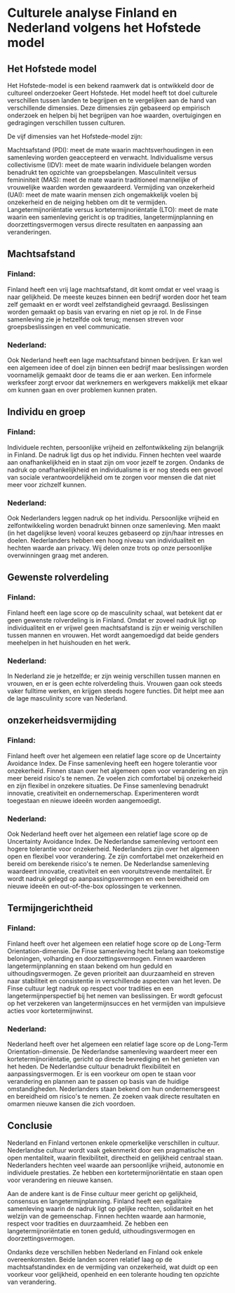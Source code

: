 # Culturele analyse Finland en Nederland volgens het Hofstede model

## Het Hofstede model

Het Hofstede-model is een bekend raamwerk dat is ontwikkeld door de cultureel onderzoeker Geert Hofstede. Het model heeft tot doel culturele verschillen tussen landen te begrijpen en te vergelijken aan de hand van verschillende dimensies. Deze dimensies zijn gebaseerd op empirisch onderzoek en helpen bij het begrijpen van hoe waarden, overtuigingen en gedragingen verschillen tussen culturen.

De vijf dimensies van het Hofstede-model zijn:

Machtsafstand (PDI): meet de mate waarin machtsverhoudingen in een samenleving worden geaccepteerd en verwacht.
Individualisme versus collectivisme (IDV): meet de mate waarin individuele belangen worden benadrukt ten opzichte van groepsbelangen.
Masculiniteit versus femininiteit (MAS): meet de mate waarin traditioneel mannelijke of vrouwelijke waarden worden gewaardeerd.
Vermijding van onzekerheid (UAI): meet de mate waarin mensen zich ongemakkelijk voelen bij onzekerheid en de neiging hebben om dit te vermijden.
Langetermijnoriëntatie versus kortetermijnoriëntatie (LTO): meet de mate waarin een samenleving gericht is op tradities, langetermijnplanning en doorzettingsvermogen versus directe resultaten en aanpassing aan veranderingen.


## Machtsafstand

### Finland:

Finland heeft een vrij lage machtsafstand, dit komt omdat er veel vraag is naar gelijkheid. De meeste keuzes binnen een bedrijf worden door het team zelf gemaakt en er wordt veel zelfstandigheid gevraagd. Beslissingen worden gemaakt op basis van ervaring en niet op je rol. In de Finse samenleving zie je hetzelfde ook terug; mensen streven voor groepsbeslissingen en veel communicatie.

### Nederland:

Ook Nederland heeft een lage machtsafstand binnen bedrijven. Er kan wel een algemeen idee of doel zijn binnen een bedrijf maar beslissingen worden voornamelijk gemaakt door de teams die er aan werken. Een informele werksfeer zorgt ervoor dat werknemers en werkgevers makkelijk met elkaar om kunnen gaan en over problemen kunnen praten.



## Individu en groep

### Finland:

Individuele rechten, persoonlijke vrijheid en zelfontwikkeling zijn belangrijk in Finland. De nadruk ligt dus op het individu. Finnen hechten veel waarde aan onafhankelijkheid en in staat zijn om voor jezelf te zorgen. Ondanks de nadruk op onafhankelijkheid en individualisme is er nog steeds een gevoel van sociale verantwoordelijkheid om te zorgen voor mensen die dat niet meer voor zichzelf kunnen.

### Nederland:

Ook Nederlanders leggen nadruk op het individu. Persoonlijke vrijheid en zelfontwikkeling worden benadrukt binnen onze samenleving. Men maakt (in het dagelijkse leven) vooral keuzes gebaseerd op zijn/haar intresses en doelen. Nederlanders hebben een hoog niveau van individualiteit en hechten waarde aan privacy. Wij delen onze trots op onze persoonlijke overwinningen graag met anderen.



## Gewenste rolverdeling

### Finland:

Finland heeft een lage score op de masculinity schaal, wat betekent dat er geen gewenste rolverdeling is in Finland. Omdat er zoveel nadruk ligt op individualiteit en er vrijwel geen machtsafstand is zijn er weinig verschillen tussen mannen en vrouwen. Het wordt aangemoedigd dat beide genders meehelpen in het huishouden en het werk.

### Nederland:

In Nederland zie je hetzelfde; er zijn weinig verschillen tussen mannen en vrouwen, en er is geen echte rolverdeling thuis. Vrouwen gaan ook steeds vaker fulltime werken, en krijgen steeds hogere functies. Dit helpt mee aan de lage masculinity score van Nederland.


## onzekerheidsvermijding

### Finland:

Finland heeft over het algemeen een relatief lage score op de Uncertainty Avoidance Index. De Finse samenleving heeft een hogere tolerantie voor onzekerheid. Finnen staan over het algemeen open voor verandering en zijn meer bereid risico's te nemen. Ze voelen zich comfortabel bij onzekerheid en zijn flexibel in onzekere situaties. De Finse samenleving benadrukt innovatie, creativiteit en ondernemerschap. Experimenteren wordt toegestaan en nieuwe ideeën worden aangemoedigt.

### Nederland:

Ook Nederland heeft over het algemeen een relatief lage score op de Uncertainty Avoidance Index. De Nederlandse samenleving vertoont een hogere tolerantie voor onzekerheid. Nederlanders zijn over het algemeen open en flexibel voor verandering. Ze zijn comfortabel met onzekerheid en bereid om berekende risico's te nemen. De Nederlandse samenleving waardeert innovatie, creativiteit en een vooruitstrevende mentaliteit. Er wordt nadruk gelegd op aanpassingsvermogen en een bereidheid om nieuwe ideeën en out-of-the-box oplossingen te verkennen.


## Termijngerichtheid

### Finland:

Finland heeft over het algemeen een relatief hoge score op de Long-Term Orientation-dimensie. De Finse samenleving hecht belang aan toekomstige beloningen, volharding en doorzettingsvermogen. Finnen waarderen langetermijnplanning en staan bekend om hun geduld en uithoudingsvermogen. Ze geven prioriteit aan duurzaamheid en streven naar stabiliteit en consistentie in verschillende aspecten van het leven. De Finse cultuur legt nadruk op respect voor tradities en een langetermijnperspectief bij het nemen van beslissingen. Er wordt gefocust op het verzekeren van langetermijnsucces en het vermijden van impulsieve acties voor kortetermijnwinst.

### Nederland:

Nederland heeft over het algemeen een relatief lage score op de Long-Term Orientation-dimensie. De Nederlandse samenleving waardeert meer een kortetermijnoriëntatie, gericht op directe bevrediging en het genieten van het heden. De Nederlandse cultuur benadrukt flexibiliteit en aanpassingsvermogen. Er is een voorkeur om open te staan voor verandering en plannen aan te passen op basis van de huidige omstandigheden. Nederlanders staan bekend om hun ondernemersgeest en bereidheid om risico's te nemen. Ze zoeken vaak directe resultaten en omarmen nieuwe kansen die zich voordoen.

## Conclusie

Nederland en Finland vertonen enkele opmerkelijke verschillen in cultuur. Nederlandse cultuur wordt vaak gekenmerkt door een pragmatische en open mentaliteit, waarin flexibiliteit, directheid en gelijkheid centraal staan. Nederlanders hechten veel waarde aan persoonlijke vrijheid, autonomie en individuele prestaties. Ze hebben een kortetermijnoriëntatie en staan open voor verandering en nieuwe kansen.

Aan de andere kant is de Finse cultuur meer gericht op gelijkheid, consensus en langetermijnplanning. Finland heeft een egalitaire samenleving waarin de nadruk ligt op gelijke rechten, solidariteit en het welzijn van de gemeenschap. Finnen hechten waarde aan harmonie, respect voor tradities en duurzaamheid. Ze hebben een langetermijnoriëntatie en tonen geduld, uithoudingsvermogen en doorzettingsvermogen.

Ondanks deze verschillen hebben Nederland en Finland ook enkele overeenkomsten. Beide landen scoren relatief laag op de machtsafstandindex en de vermijding van onzekerheid, wat duidt op een voorkeur voor gelijkheid, openheid en een tolerante houding ten opzichte van verandering.